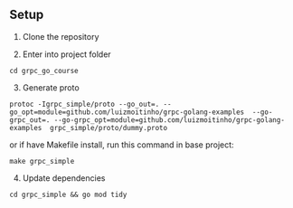## Setup
1. Clone the repository

2. Enter into project folder

```shell
cd grpc_go_course
```

3. Generate proto
```shell
protoc -Igrpc_simple/proto --go_out=. --go_opt=module=github.com/luizmoitinho/grpc-golang-examples  --go-grpc_out=. --go-grpc_opt=module=github.com/luizmoitinho/grpc-golang-examples  grpc_simple/proto/dummy.proto
```
or if have Makefile install, run this command in base project:
```shell
make grpc_simple
```


4. Update dependencies
```shell
cd grpc_simple && go mod tidy
```